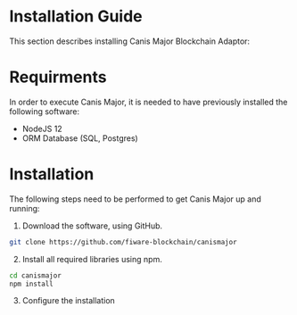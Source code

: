 # Installation Guide

This section describes installing Canis Major Blockchain Adaptor:


# Requirments
In order to execute Canis Major, it is needed to have previously installed the following software:
 - NodeJS 12
 - ORM Database (SQL, Postgres)


 # Installation

The following steps need to be performed to get Canis Major up and running:


1. Download the software, using GitHub.

```sh
git clone https://github.com/fiware-blockchain/canismajor
```

 2. Install all required libraries using npm.

```sh
cd canismajor
npm install
```
 
 3. Configure the installation

 